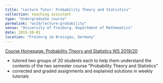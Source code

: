 ```yaml
---
title: "Lecture Tutor: Probability Theory and Statistics"
collection: teaching assistant
type: "Undergraduate course"
permalink: "ws19/lecture-probability"
venue: "University of Freiburg, Department of Mathematics"
date: 2019-10-01
location: "Freiburg im Breisgau, Germany"
---
```


[Course Homepage: Probability Theory and Statistics WS 2019/20](https://www.stochastik.uni-freiburg.de/de/lehre/ws-2019-2020/vorlesung-stochastik-ws-2019-2020)

- tutored two groups of 20 students each to help them understand the contents of the two semester course "Probability Theory and Statistics"
- corrected and graded assignments and explained solutions in weekly tutorials